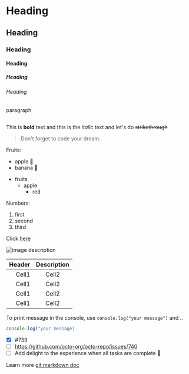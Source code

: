 # Heading

## Heading

### Heading

#### Heading

##### Heading

###### Heading

paragraph

## <!-- Line -->

<!-- Text attributes -->

This is **bold** text and this is the _italic_ text and let's do ~~strikethrough~~

<!-- Quote -->

> Don't forget to code your dream.

<!-- Bullet list -->

Fruits:

- apple 🍎
- banana 🍌

<!-- Other Fruits -->

- fruits
  - apple
    - red

<!-- Number list -->

Numbers:

1. first
2. second
3. third

<!-- Link -->

Click [here](https://blog.naver.com/ore_ora)

<!-- Image -->

![image description](https://images.unsplash.com/photo-1678491453160-adba1d738cd8?ixlib=rb-4.0.3&ixid=MnwxMjA3fDB8MHxlZGl0b3JpYWwtZmVlZHwxNXx8fGVufDB8fHx8&auto=format&fit=crop&w=400&q=60)

<!-- Table -->

| Header | Description |
| -----: | :---------: |
|  Cell1 |    Cell2    |
|  Cell1 |    Cell2    |
|  Cell1 |    Cell2    |
|  Cell1 |    Cell2    |

<!--Code -->

To print message in the console, use `console.log("your message")` and ..

<!-- Code block with language-->

```js
console.log("your message)
```

<!-- Task list -->

- [x] #739
- [ ] https://github.com/octo-org/octo-repo/issues/740
- [ ] Add delight to the experience when all tasks are complete :tada:

Learn more [git markdown doc](https://docs.github.com/ko/get-started/writing-on-github/getting-started-with-writing-and-formatting-on-github/basic-writing-and-formatting-syntax)
